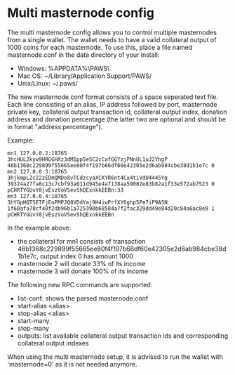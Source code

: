 Multi masternode config
=======================

The multi masternode config allows you to control multiple masternodes from a single wallet. The wallet needs to have a valid collateral output of 1000 coins for each masternode. To use this, place a file named masternode.conf in the data directory of your install:
 * Windows: %APPDATA%\PAWS\
 * Mac OS: ~/Library/Application Support/PAWS/
 * Unix/Linux: ~/.paws/

The new masternode.conf format consists of a space seperated text file. Each line consisting of an alias, IP address followed by port, masternode private key, collateral output transaction id, collateral output index, donation address and donation percentage (the latter two are optional and should be in format "address:percentage").

Example:
```
mn1 127.0.0.2:18765 3hcHUL2kyw9HRGGHXz3dM1pp5eSC2cCafGGYzjPNnUL1uJ2YhgP 46b1368c229899f55665ee80f4f197b66df60e42305e2d6ab984cbe38d1b1e7c 0
mn2 127.0.0.3:18765 3hjkmpLZc22zEDmQMDo8vTCdzcyaXCKYR6nt4Cx4tiVdU4445Yg 39324a27fa8c13c7cbf93a011d945e4a7138aa59082e83b82a1f33e572ab7523 0 pCHRTYGUvY8jvEszVoVSevShQExnkkEEBn:33
mn3 127.0.0.4:18765 3hYGpHQT5ETFjEoPMPJQ8VDdYaj9H4iwPrfXY6ghp5Pe7iP9A5N 1f60afa78cf40f2db96b1a725398b68584a7f2fac329dd49e84d20c84a6ac8e9 1 pCHRTYGUvY8jvEszVoVSevShQExnkkEEBn
```

In the example above:
* the collateral for mn1 consists of transaction 46b1368c229899f55665ee80f4f197b66df60e42305e2d6ab984cbe38d1b1e7c, output index 0 has amount 1000
* masternode 2 will donate 33% of its income
* masternode 3 will donate 100% of its income


The following new RPC commands are supported:
* list-conf: shows the parsed masternode.conf
* start-alias \<alias\>
* stop-alias \<alias\>
* start-many
* stop-many
* outputs: list available collateral output transaction ids and corresponding collateral output indexes

When using the multi masternode setup, it is advised to run the wallet with 'masternode=0' as it is not needed anymore.
